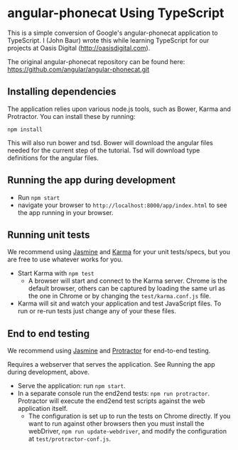 # angular-phonecat Using TypeScript

This is a simple conversion of Google's angular-phonecat application to TypeScript. I (John Baur) wrote this while
learning TypeScript for our projects at Oasis Digital (http://oasisdigital.com).

The original angular-phonecat repository can be found here: https://github.com/angular/angular-phonecat.git

## Installing dependencies

The application relies upon various node.js tools, such as Bower, Karma and Protractor.  You can
install these by running:

```
npm install
```

This will also run bower and tsd. Bower will download the angular files needed for the current step of the
tutorial. Tsd will download type definitions for the angular files.

## Running the app during development

- Run `npm start`
- navigate your browser to `http://localhost:8000/app/index.html` to see the app running in your browser.

## Running unit tests

We recommend using [Jasmine][jasmine] and [Karma][karma] for your unit tests/specs, but you are free
to use whatever works for you.

- Start Karma with `npm test`
  - A browser will start and connect to the Karma server. Chrome is the default browser, others can
  be captured by loading the same url as the one in Chrome or by changing the `test/karma.conf.js`
  file.
- Karma will sit and watch your application and test JavaScript files. To run or re-run tests just
  change any of your these files.

## End to end testing

We recommend using [Jasmine][jasmine] and [Protractor][protractor] for end-to-end testing.

Requires a webserver that serves the application. See Running the app during development, above.

- Serve the application: run `npm start`.
- In a separate console run the end2end tests: `npm run protractor`. Protractor will execute the
  end2end test scripts against the web application itself.
  - The configuration is set up to run the tests on Chrome directly. If you want to run against
    other browsers then you must install the webDriver, `npm run update-webdriver`, and modify the
  configuration at `test/protractor-conf.js`.  
  
[protractor]: https://github.com/angular/protractor
[jasmine]: http://pivotal.github.com/jasmine/
[karma]: http://karma-runner.github.io
  